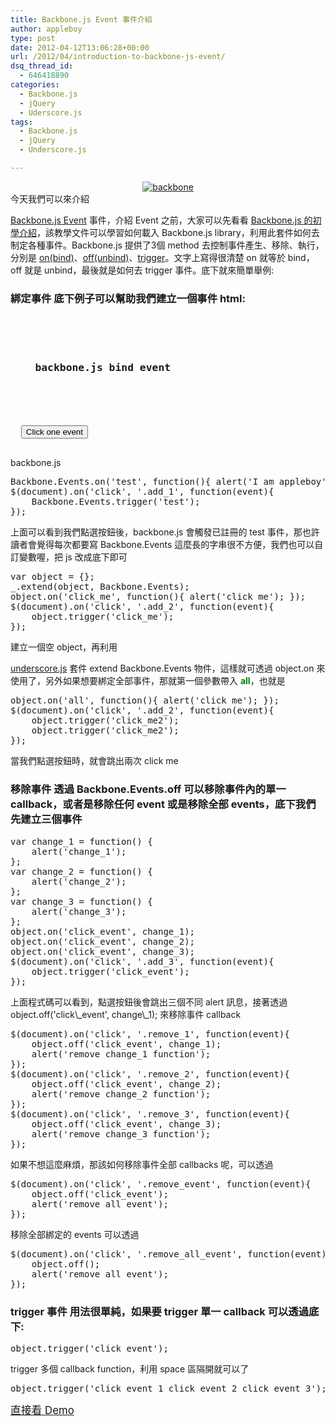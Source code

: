 ```yaml
---
title: Backbone.js Event 事件介紹
author: appleboy
type: post
date: 2012-04-12T13:06:28+00:00
url: /2012/04/introduction-to-backbone-js-event/
dsq_thread_id:
  - 646418890
categories:
  - Backbone.js
  - jQuery
  - Uderscore.js
tags:
  - Backbone.js
  - jQuery
  - Underscore.js

---
```

<div style="margin:0 auto; text-align:center">
  <a href="https://www.flickr.com/photos/appleboy/7059615321/" title="backbone by appleboy46, on Flickr"><img src="https://i1.wp.com/farm6.staticflickr.com/5338/7059615321_097833dea8.jpg?resize=451%2C80&#038;ssl=1" alt="backbone" data-recalc-dims="1" /></a>
</div> 今天我們可以來介紹 

<a href="http://documentcloud.github.com/backbone/#Events" target="_blank">Backbone.js Event</a> 事件，介紹 Event 之前，大家可以先看看 <a href="http://blog.wu-boy.com/2012/04/backbonejs-framework-tutorial-example-1/" target="_blank">Backbone.js 的初學介紹</a>，該教學文件可以學習如何載入 Backbone.js library，利用此套件如何去制定各種事件。Backbone.js 提供了3個 method 去控制事件產生、移除、執行，分別是 <a href="http://documentcloud.github.com/backbone/#Events-on" target="_blank">on(bind)</a>、<a href="http://documentcloud.github.com/backbone/#Events-off" target="_blank">off(unbind)</a>、<a href="http://documentcloud.github.com/backbone/#Events-trigger" target="_blank">trigger</a>。文字上寫得很清楚 on 就等於 bind，off 就是 unbind，最後就是如何去 trigger 事件。底下就來簡單舉例: <!--more-->

### 綁定事件 底下例子可以幫助我們建立一個事件 html: 

<pre class="brush: xml; title: ; notranslate" title=""><div>
  <h3>
    backbone.js bind event
  </h3>
      
  
  <button class="btn btn-primary add_1">Click one event</button>
  
</div></pre> backbone.js 

<pre class="brush: jscript; title: ; notranslate" title="">Backbone.Events.on('test', function(){ alert('I am appleboy'); });
$(document).on('click', '.add_1', function(event){
    Backbone.Events.trigger('test');
});</pre> 上面可以看到我們點選按鈕後，backbone.js 會觸發已註冊的 test 事件，那也許讀者會覺得每次都要寫 Backbone.Events 這麼長的字串很不方便，我們也可以自訂變數喔，把 js 改成底下即可 

<pre class="brush: jscript; title: ; notranslate" title="">var object = {};
_.extend(object, Backbone.Events);
object.on('click_me', function(){ alert('click me'); });
$(document).on('click', '.add_2', function(event){
    object.trigger('click_me');
});</pre> 建立一個空 object，再利用 

<a href="http://documentcloud.github.com/underscore/" target="_blank">underscore.js</a> 套件 extend Backbone.Events 物件，這樣就可透過 object.on 來使用了，另外如果想要綁定全部事件，那就第一個參數帶入 **<span style="color:green">all</span>**，也就是 

<pre class="brush: jscript; title: ; notranslate" title="">object.on('all', function(){ alert('click me'); });
$(document).on('click', '.add_2', function(event){
    object.trigger('click_me2');
    object.trigger('click_me2');
});</pre> 當我們點選按鈕時，就會跳出兩次 click me 

### 移除事件 透過 Backbone.Events.off 可以移除事件內的單一 callback，或者是移除任何 event 或是移除全部 events，底下我們先建立三個事件 

<pre class="brush: jscript; title: ; notranslate" title="">var change_1 = function() {
    alert('change_1');
};
var change_2 = function() {
    alert('change_2');
};
var change_3 = function() {
    alert('change_3');
};
object.on('click_event', change_1);
object.on('click_event', change_2);
object.on('click_event', change_3);
$(document).on('click', '.add_3', function(event){
    object.trigger('click_event');
});</pre> 上面程式碼可以看到，點選按鈕後會跳出三個不同 alert 訊息，接著透過 object.off('click\_event', change\_1); 來移除事件 callback 

<pre class="brush: jscript; title: ; notranslate" title="">$(document).on('click', '.remove_1', function(event){
    object.off('click_event', change_1);
    alert('remove change_1 function');
});
$(document).on('click', '.remove_2', function(event){
    object.off('click_event', change_2);
    alert('remove change_2 function');
});
$(document).on('click', '.remove_3', function(event){
    object.off('click_event', change_3);
    alert('remove change_3 function');
});</pre> 如果不想這麼麻煩，那該如何移除事件全部 callbacks 呢，可以透過 

<pre class="brush: jscript; title: ; notranslate" title="">$(document).on('click', '.remove_event', function(event){
    object.off('click_event');
    alert('remove all event');
});</pre> 移除全部綁定的 events 可以透過 

<pre class="brush: jscript; title: ; notranslate" title="">$(document).on('click', '.remove_all_event', function(event){
    object.off();
    alert('remove all event');
});</pre>

### trigger 事件 用法很單純，如果要 trigger 單一 callback 可以透過底下: 

<pre class="brush: jscript; title: ; notranslate" title="">object.trigger('click_event');</pre> trigger 多個 callback function，利用 space 區隔開就可以了 

<pre class="brush: jscript; title: ; notranslate" title="">object.trigger('click_event_1 click_event_2 click_event_3');</pre>

<a href="http://appleboy.github.com/backbone.js/example_2/" target="_blank"><span style="font-size:1.2em">直接看 Demo</span></a>
